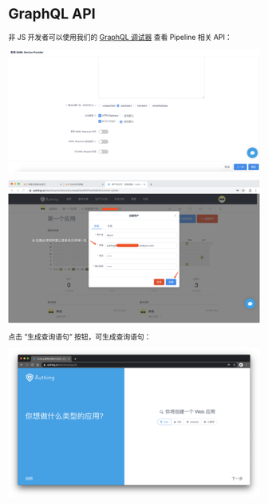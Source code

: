 # GraphQL API

非 JS 开发者可以使用我们的 [GraphQL 调试器](https://authing.cn/graphiql/) 查看 Pipeline 相关 API：

![](../../.gitbook/assets/image%20%2881%29.png)

![](../../.gitbook/assets/image%20%28140%29.png)

点击 “生成查询语句“ 按钮，可生成查询语句：

![](../../.gitbook/assets/image%20%28155%29.png)



